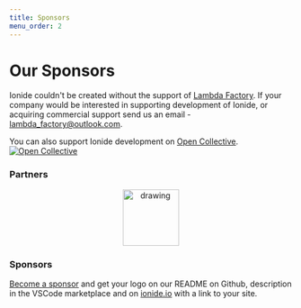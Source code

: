 ```yaml
---
title: Sponsors
menu_order: 2
---
```


# Our Sponsors

Ionide couldn't be created without the support of [Lambda Factory](https://lambdafactory.pl). If your company would be interested in supporting development of Ionide, or acquiring commercial support send us an email - lambda_factory@outlook.com.

You can also support Ionide development on [Open Collective](https://opencollective.com/ionide). [![Open Collective](https://opencollective.com/ionide/donate/button.png?color=blue)](https://opencollective.com/ionide)

### Partners

<div align="center">

<a href="https://lambdafactory.pl"><img src="https://cdn-images-1.medium.com/max/332/1*la7_YvDFvrtA720P5bYWBQ@2x.png" alt="drawing" width="100"/></a>

</div>

### Sponsors

[Become a sponsor](https://opencollective.com/ionide) and get your logo on our README on Github, description in the VSCode marketplace and on [ionide.io](http://ionide.io) with a link to your site.

<div align="center">
    <object type="image/svg+xml" data="https://opencollective.com/ionide/tiers/silver-sponsor.svg?avatarHeight=120&width=1000&button=false"></object>
    <br/>
    <object type="image/svg+xml" data="https://opencollective.com/ionide/tiers/bronze-sponsor.svg?avatarHeight=70&width=1000&button=false"></object>
</div>
